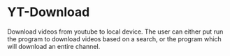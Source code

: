 # YT-Download
Download videos from youtube to local device. The user can either put run the program to download videos based on 
a search, or the program which will download an entire channel. 
